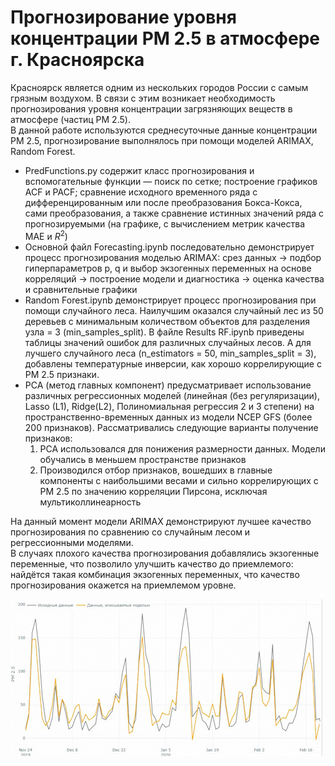 # Прогнозирование уровня концентрации PM 2.5 в атмосфере г. Красноярска  
Красноярск является одним из нескольких городов России с самым грязным воздухом. В связи с этим возникает необходимость прогнозирования уровня концентрации загрязняющих веществ в атмосфере (частиц PM 2.5).  
В данной работе используются среднесуточные данные концентрации PM 2.5, прогнозирование выполнялось при помощи моделей ARIMAX, Random Forest.
+ PredFunctions.py содержит класс прогнозирования и вспомогательные функции — поиск по сетке; построение графиков ACF и PACF; сравнение исходного временного ряда с дифференцированным или после преобразования Бокса-Кокса, сами преобразования, а также сравнение истинных значений ряда с прогнозируемыми (на графике, с вычислением метрик качества MAE и $R^2$)
+ Основной файл Forecasting.ipynb последовательно демонстрирует процесс прогнозирования моделью ARIMAX: срез данных -> подбор гиперпараметров p, q и выбор экзогенных переменных на основе корреляций -> построение модели и диагностика -> оценка качества и сравнительные графики
+ Random Forest.ipynb демонстрирует процесс прогнозирования при помощи случайного леса. Наилучшим оказался случайный лес из 50 деревьев с минимальным количеством объектов для разделения узла = 3 (min_samples_split). В файле Results RF.ipynb приведены таблицы значений ошибок для различных случайных лесов. А для лучшего случайного леса (n_estimators = 50, min_samples_split = 3), добавлены температурные инверсии, как хорошо коррелирующие с PM 2.5 признаки.
+ PCA (метод главных компонент) предусматривает использование различных регрессионных моделей (линейная (без регуляризации), Lasso (L1), Ridge(L2), Полиномиальная регрессия 2 и 3 степени) на пространственно-временных данных из модели NCEP GFS (более 200 признаков). Рассматривались следующие варианты получение признаков:  
  1. PCA использовался для понижения размерности данных. Модели обучались в меньшем пространстве признаков
  2. Производился отбор признаков, вошедших в главные компоненты с наибольшими весами и сильно коррелирующих с PM 2.5 по значению корреляции Пирсона, исключая мультиколлинеарность 

На данный момент модели ARIMAX демонстрируют лучшее качество прогнозирования по сравнению со случайным лесом и регрессионными моделями.  
В случаях плохого качества прогнозирования добавлялись экзогенные переменные, что позволило улучшить качество до приемлемого: найдётся такая комбинация экзогенных переменных, что качество прогнозирования окажется на приемлемом уровне.


![](https://github.com/Nikita-Lev/Forecasting-PM-2.5-in-the-atmosphere-of-Krasnoyarsk/blob/main/prediction_demo.gif)  
